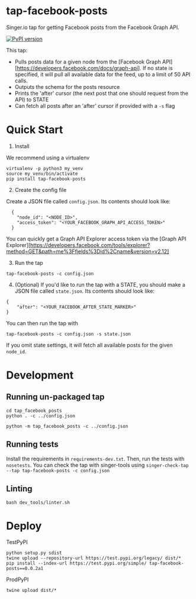 # tap-facebook-posts
Singer.io tap for getting Facebook posts from the Facebook Graph API.


[![PyPI version](https://badge.fury.io/py/tap-facebook-posts.svg)](https://badge.fury.io/py/tap-facebook-posts)



This tap:
- Pulls posts data for a given node from the [Facebook Graph API][https://developers.facebook.com/docs/graph-api]. If no state is specified, it will pull all 
available data for the feed, up to a limit of 50 API calls.
- Outputs the schema for the posts resource
- Prints the 'after' cursor (the next post that one should request from the API) to STATE
- Can fetch all posts after an 'after' cursor if provided with a `-s` flag 

# Quick Start

1. Install 

We recommend using a virtualenv
```
virtualenv -p python3 my_venv
source my_venv/bin/activate
pip install tap-facebook-posts
```

2. Create the config file

Create a JSON file called `config.json`. Its contents should look like:

```
  {
  	"node_id": "<NODE_ID>",
  	"access_token": "<YOUR_FACEBOOK_GRAPH_API_ACCESS_TOKEN>"
  }
```
You can quickly get a Graph API Explorer access token via the [Graph API Explorer][https://developers.facebook.com/tools/explorer?method=GET&path=me%3Ffields%3Did%2Cname&version=v2.12]

3. Run the tap
```
tap-facebook-posts -c config.json
```


4. (Optional) If you'd like to run the tap with a STATE, you should make a JSON file called `state.json`. Its contents should look like:
```
{
	"after": "<YOUR_FACEBOOK_AFTER_STATE_MARKER>"
}
```
You can then run the tap with
```
tap-facebook-posts -c config.json -s state.json
```
If you omit state settings, it will fetch all available posts for the given `node_id`.

# Development
## Running un-packaged tap
```
cd tap_facebook_posts
python . -c ../config.json
```
```
python -m tap_facebook_posts -c ../config.json
```

## Running tests
Install the requirements in `requirements-dev.txt`. Then, run the tests with `nosetests`.
You can check the tap with singer-tools using `singer-check-tap --tap tap-facebook-posts -c config.json`

## Linting
```
bash dev_tools/linter.sh
```

# Deploy
TestPyPI
```
python setup.py sdist
twine upload --repository-url https://test.pypi.org/legacy/ dist/*
pip install --index-url https://test.pypi.org/simple/ tap-facebook-posts==0.0.2a1
```

ProdPyPI
```
twine upload dist/*
```
